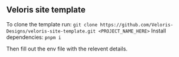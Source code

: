 ## Veloris site template

To clone the template run: `git clone https://github.com/Veloris-Designs/veloris-site-template.git <PROJECT_NAME_HERE>`
Install dependencies: `pnpm i`

Then fill out the env file with the relevent details.

